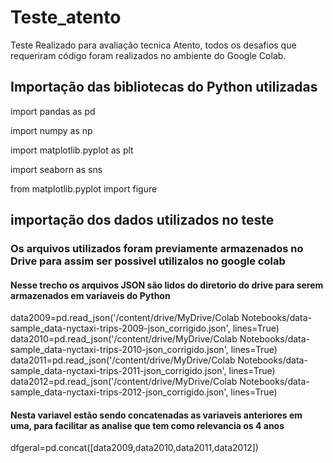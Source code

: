 # Teste_atento
Teste Realizado para avaliação tecnica Atento, todos os desafios que requeriram código foram realizados
no ambiente do Google Colab.

## Importação das bibliotecas do Python utilizadas

import pandas as pd  

import numpy as np

import matplotlib.pyplot as plt

import seaborn as sns

from matplotlib.pyplot import figure

## importação dos dados utilizados no teste
### Os arquivos utilizados foram previamente armazenados no Drive para assim ser possivel utilizalos no google colab

#### Nesse trecho os arquivos JSON são lidos do diretorio do drive para serem armazenados em variaveis do Python
data2009=pd.read_json('/content/drive/MyDrive/Colab Notebooks/data-sample_data-nyctaxi-trips-2009-json_corrigido.json',  lines=True)
data2010=pd.read_json('/content/drive/MyDrive/Colab Notebooks/data-sample_data-nyctaxi-trips-2010-json_corrigido.json',  lines=True)
data2011=pd.read_json('/content/drive/MyDrive/Colab Notebooks/data-sample_data-nyctaxi-trips-2011-json_corrigido.json',  lines=True)
data2012=pd.read_json('/content/drive/MyDrive/Colab Notebooks/data-sample_data-nyctaxi-trips-2012-json_corrigido.json',  lines=True)

#### Nesta variavel estão sendo concatenadas as variaveis anteriores em uma, para facilitar as analise que tem como relevancia os 4 anos
dfgeral=pd.concat([data2009,data2010,data2011,data2012])
